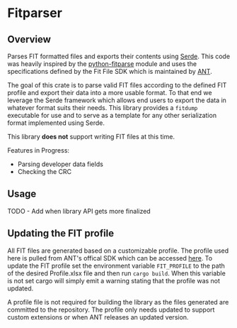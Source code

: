# Fitparser

## Overview

Parses FIT formatted files and exports their contents using
[Serde](https://github.com/serde-rs/serde). This code was heavily
inspired by the
[python-fitparse](https://github.com/dtcooper/python-fitparse) module
and uses the specifications defined by the Fit File SDK which is
maintained by [ANT](thisisant.com).

The goal of this crate is to parse valid FIT files according to the
defined FIT profile and export their data into a more usable format. To that
end we leverage the Serde framework which allows end users to export the
data in whatever format suits their needs. This library provides a
`fitdump` executable for use and to serve as a template for any
other serialization format implemented using Serde.

This library **does not** support writing FIT files at this time.

Features in Progress:
 * Parsing developer data fields
 * Checking the CRC

## Usage

TODO - Add when library API gets more finalized

## Updating the FIT profile

All FIT files are generated based on a customizable profile. The profile
used here is pulled from ANT's offical SDK which can be accessed
[here](https://www.thisisant.com/developer/resources/downloads/). To
update the FIT profile set the environment variable `FIT_PROFILE` to the
path of the desired Profile.xlsx file and then run `cargo build`. When
this variable is not set cargo will simply emit a warning stating that
the profile was not updated.

A profile file is not required for building the library as the files
generated are committed to the repository. The profile only needs
updated to support custom extensions or when ANT releases an updated
version.
